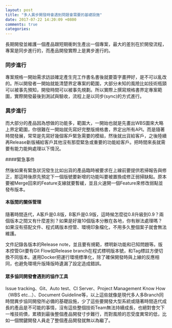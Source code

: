 ```yaml
---
layout: post
title: "多人異步開發時會遇到問題會需要的基礎設施"
date: 2017-07-22 14:20:09 +0800
comments: true
categories: 
---
```


​	長期開發並維護一個產品跟短期衝刺生產出一個專案，最大的差別在於開發流程，專案是同步進行的，而產品開發實際上是異步進行的。

### 同步進行

專案規格一開始需求訪談確定產生完工作書名書後就要簽字畫押好，是不可以亂改的。所以開發者一開始就能清楚界定專案的範圍，大部分未知的風險比如技術瓶頸可以被事先預知，開發時間可以被事先規劃。所以實際上撰寫規格書界定專案範圍，實際開發最後到測試與驗收，流程上是以同步(sync)的方式進行。

### 異步進行

而大部分的產品因為想做的功能多，範圍大，一開始也就是先畫出WBS圖來大略上界定範圍，你很難在一開始就先寫好完整版規格書，界定出所有API。而是隨著時間發展，常常是先寫好幾個客戶緊急需要的模組，然後就出貨給客戶，之後陸續再Release新版補給客戶其他沒有那麼緊急或重要的功能給客戶。把時間來長就需要有能力能夠處理以下情況。

####緊急事件

然後如果有緊急狀況發生比如出貨的產品臨時被要求在上線前要提供若掃報告與修正，那這時後原先預定下一個版號要新增的功能叫要被置換成修正弱掃缺點。原本要被Merge回來的Feature支線就要暫緩，並且火速開一個Feature來修改弱點並發布版本。

#### 本版間的關係管理

隨著時間迭代，A客戶是0.8版，B客戶是0.9版，這時候怎麼從0.8升級到0.9？兩個版本之間又有什麼差別？如果是好幾10個版本分散在各地，你有辦法處理嗎？如果沒有搭配文件、程式碼版本控管、環境印象檔化，不用多久整個案子就會無法維護。

文件記錄各版本的Release note，並且要有規範，標明新功能和已知問題等。版本控管Git要有Git Flow如Release branch在程式標明版本號，和Tag標註方便切換不同版本。運用Docker把運行環境標準化，除了確保開發時與上線的反應相同，也避免環境升版降版時遺漏了設定造成錯誤。

#### 眾多協同開發會遇到的協作工具

Issue tracking、Git、Auto test、CI Server、Project Management Know How（WBS etc...）、Document Guideline等，以上這些就像是現代多人多Branch同時間異步協同開發所必備的基礎設施，少了這些要開發大型系統或隨著時間迭代成長的產品是不可能的事情，沒有這些整個技術Team無法持續成長，也絕對會欠下一堆技術債，累積到最後整個產品開發寸步難行，而對風險的忍受度異常的低，比如一個關鍵開發人員走了整個產品開發就無以為繼了。

